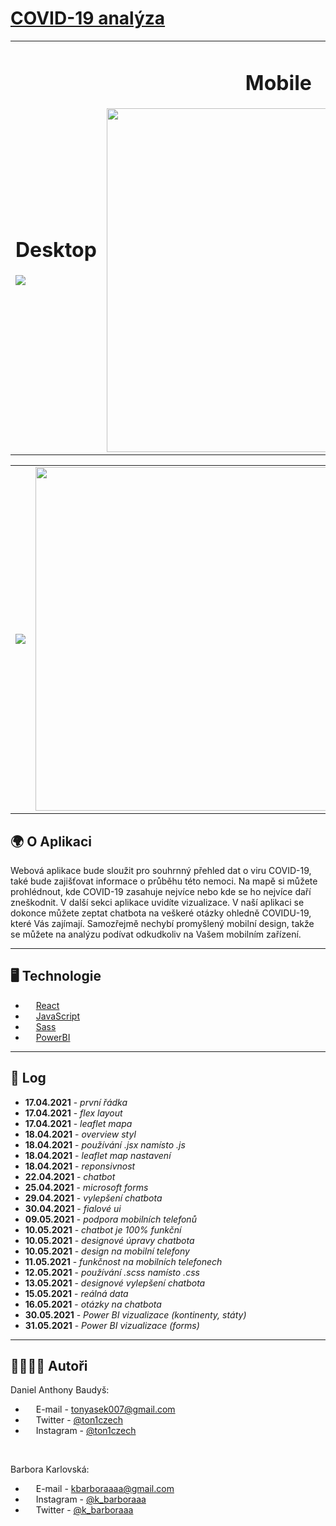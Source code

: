 # [COVID-19 analýza](https://czcovid19.netlify.app)

<table><tr>
    <td><h1 style="text-align: center;">Desktop</h1><img src="https://i.imgur.com/hASWuOH.png" /></td>
    <td><h1 style="text-align: center;">Mobile</h1><img src="https://i.imgur.com/2FSfccH.png" width="550"/></td>
</tr></table>

<table><tr>
    <td><img src="https://i.imgur.com/bj8bf7e.png" /></td>
    <td><img src="https://i.imgur.com/xtcNC7r.png" width="550" /></td>
</tr></table>

## 🌍 O Aplikaci

Webová aplikace bude sloužit pro souhrnný přehled dat o viru COVID-19, také bude zajišťovat informace o průběhu této nemoci. Na mapě si můžete prohlédnout, kde COVID-19 zasahuje nejvíce nebo kde se ho nejvíce daří zneškodnit. V další sekci aplikace uvidíte vizualizace. V naší aplikaci se dokonce můžete zeptat chatbota na veškeré otázky ohledně COVIDU-19, které Vás zajímají. Samozřejmě nechybí promyšlený mobilní design, takže se můžete na analýzu podívat odkudkoliv na Vašem mobilním zařízení.

---

## 🖥️ Technologie

- <img src='https://external-content.duckduckgo.com/iu/?u=http%3A%2F%2Flogos-download.com%2Fwp-content%2Fuploads%2F2016%2F09%2FReact_logo_logotype_emblem.png&f=1&nofb=1' height="13"> [React](https://reactjs.org/)
- <img src='https://external-content.duckduckgo.com/iu/?u=https%3A%2F%2Fupload.wikimedia.org%2Fwikipedia%2Fcommons%2Fthumb%2F9%2F99%2FUnofficial_JavaScript_logo_2.svg%2F1200px-Unofficial_JavaScript_logo_2.svg.png&f=1&nofb=1' height="13"> [JavaScript](https://www.javascript.com/)
- <img src='https://external-content.duckduckgo.com/iu/?u=http%3A%2F%2Fvanseodesign.com%2Fblog%2Fwp-content%2Fuploads%2F2015%2F09%2Fsass-logo-2.png&f=1&nofb=1' height="13"> [Sass](https://sass-lang.com/)
- <img src='https://external-content.duckduckgo.com/iu/?u=https%3A%2F%2Fcdn.freelogovectors.net%2Fwp-content%2Fuploads%2F2017%2F04%2Fpower-bi-logo.png&f=1&nofb=1' height="13"> [PowerBI](https://powerbi.microsoft.com/en-us/)

---

## 📜 Log

- **17.04.2021** - _první řádka_
- **17.04.2021** - _flex layout_
- **17.04.2021** - _leaflet mapa_
- **18.04.2021** - _overview styl_
- **18.04.2021** - _používání .jsx namísto .js_
- **18.04.2021** - _leaflet map nastavení_
- **18.04.2021** - _reponsivnost_
- **22.04.2021** - _chatbot_
- **25.04.2021** - _microsoft forms_
- **29.04.2021** - _vylepšení chatbota_
- **30.04.2021** - _fialové ui_
- **09.05.2021** - _podpora mobilních telefonů_
- **10.05.2021** - _chatbot je 100% funkční_
- **10.05.2021** - _designové úpravy chatbota_
- **10.05.2021** - _design na mobilní telefony_
- **11.05.2021** - _funkčnost na mobilních telefonech_
- **12.05.2021** - _používání .scss namísto .css_
- **13.05.2021** - _designové vylepšení chatbota_
- **15.05.2021** - _reálná data_
- **16.05.2021** - _otázky na chatbota_
- **30.05.2021** - _Power BI vizualizace (kontinenty, státy)_
- **31.05.2021** - _Power BI vizualizace (forms)_

---

## 👩‍💻👨‍💻 Autoři

Daniel Anthony Baudyš:

- <img src='https://external-content.duckduckgo.com/iu/?u=https%3A%2F%2Fupload.wikimedia.org%2Fwikipedia%2Fcommons%2F4%2F4e%2FGmail_Icon.png&f=1&nofb=1' height='13'> E-mail - tonyasek007@gmail.com
- <img src='https://external-content.duckduckgo.com/iu/?u=https%3A%2F%2Fwebstockreview.net%2Fimages%2Ftwitter-icon-transparent-png-5.png&f=1&nofb=1' height='13'> Twitter - [@ton1czech](https://twitter.com/ton1czech)
- <img src='https://external-content.duckduckgo.com/iu/?u=https%3A%2F%2Fstatesborodowntown.com%2Fwp-content%2Fuploads%2F2016%2F01%2Finstagram-Logo-PNG-Transparent-Background-download.png&f=1&nofb=1' height='13'> Instagram - [@ton1czech](https://instagram.com/ton1czech)

<br />

Barbora Karlovská:

- <img src='https://external-content.duckduckgo.com/iu/?u=https%3A%2F%2Fupload.wikimedia.org%2Fwikipedia%2Fcommons%2F4%2F4e%2FGmail_Icon.png&f=1&nofb=1' height="13"> E-mail - kbarboraaaa@gmail.com
- <img src='https://external-content.duckduckgo.com/iu/?u=https%3A%2F%2Fstatesborodowntown.com%2Fwp-content%2Fuploads%2F2016%2F01%2Finstagram-Logo-PNG-Transparent-Background-download.png&f=1&nofb=1' height='13'> Instagram - [@k_barboraaa](https://instagram.com/k_barboraaa)
- <img src='https://external-content.duckduckgo.com/iu/?u=https%3A%2F%2Fwebstockreview.net%2Fimages%2Ftwitter-icon-transparent-png-5.png&f=1&nofb=1' height='13'> Twitter - [@k_barboraaa](https://twitter.com/k_barboraaa)

